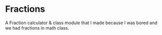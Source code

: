 # Fractions
A Fraction calculator &amp; class module that I made because I was bored and we had fractions in math class.

